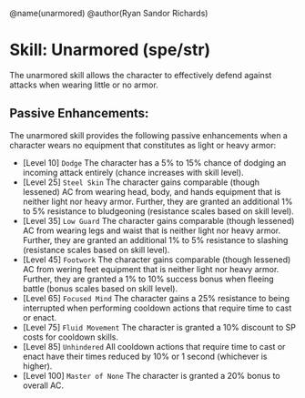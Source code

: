 @name(unarmored)
@author(Ryan Sandor Richards)

# Skill: Unarmored (spe/str)
The unarmored skill allows the character to effectively defend against attacks
when wearing little or no armor.

## Passive Enhancements:
The unarmored skill provides the following passive enhancements when a character
wears no equipment that constitutes as light or heavy armor:

* [Level 10] `Dodge`
  The character has a 5% to 15% chance of dodging an incoming attack entirely
  (chance increases with skill level).
* [Level 25] `Steel Skin`
  The character gains comparable (though lessened) AC from wearing head, body,
  and hands equipment that is neither light nor heavy armor. Further, they are
  granted an additional 1% to 5% resistance to bludgeoning (resistance scales
  based on skill level).
* [Level 35] `Low Guard`
  The character gains comparable (though lessened) AC from wearing legs and
  waist that is neither light nor heavy armor. Further, they are granted an
  additional 1% to 5% resistance to slashing (resistance scales based on skill
  level).
* [Level 45] `Footwork`
  The character gains comparable (though lessened) AC from wering feet equipment
  that is neither light nor heavy armor. Further, they are granted a 1% to 10%
  success bonus when fleeing battle (bonus scales based on skill level).
* [Level 65] `Focused Mind`
  The character gains a 25% resistance to being interrupted when performing
  cooldown actions that require time to cast or enact.
* [Level 75] `Fluid Movement`
  The character is granted a 10% discount to SP costs for cooldown skills.
* [Level 85] `Unhindered`
  All cooldown actions that require time to cast or enact have their times
  reduced by 10% or 1 second (whichever is higher).
* [Level 100] `Master of None`
  The character is granted a 20% bonus to overall AC.
